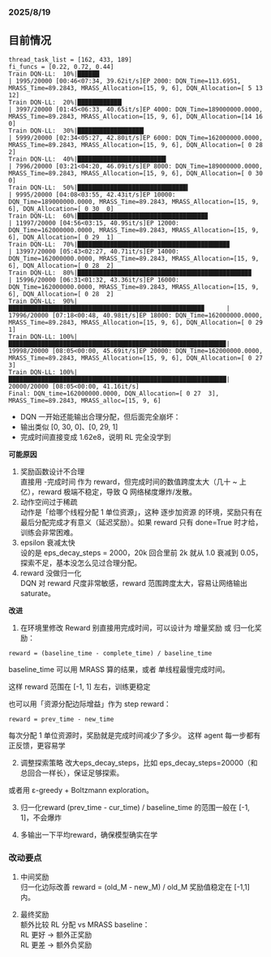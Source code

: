 ### 2025/8/19
## 目前情况
```
thread_task_list = [162, 433, 189]
fi_funcs = [0.22, 0.72, 0.44]
Train DQN-LL:  10%|██████                                                       | 1995/20000 [00:46<07:34, 39.62it/s]EP 2000: DQN_Time=113.6951, MRASS_Time=89.2843, MRASS_Allocation=[15, 9, 6], DQN_Allocation=[ 5 13 12]
Train DQN-LL:  20%|████████████▏                                                | 3997/20000 [01:45<06:33, 40.65it/s]EP 4000: DQN_Time=189000000.0000, MRASS_Time=89.2843, MRASS_Allocation=[15, 9, 6], DQN_Allocation=[14 16  0]
Train DQN-LL:  30%|██████████████████▎                                          | 5999/20000 [02:34<05:27, 42.80it/s]EP 6000: DQN_Time=162000000.0000, MRASS_Time=89.2843, MRASS_Allocation=[15, 9, 6], DQN_Allocation=[ 0 28  2]
Train DQN-LL:  40%|████████████████████████▍                                    | 7996/20000 [03:21<04:20, 46.09it/s]EP 8000: DQN_Time=189000000.0000, MRASS_Time=89.2843, MRASS_Allocation=[15, 9, 6], DQN_Allocation=[ 0 30  0]
Train DQN-LL:  50%|██████████████████████████████▍                              | 9995/20000 [04:08<03:55, 42.43it/s]EP 10000: DQN_Time=189000000.0000, MRASS_Time=89.2843, MRASS_Allocation=[15, 9, 6], DQN_Allocation=[ 0 30  0]
Train DQN-LL:  60%|███████████████████████████████████▉                        | 11997/20000 [04:56<03:15, 40.95it/s]EP 12000: DQN_Time=162000000.0000, MRASS_Time=89.2843, MRASS_Allocation=[15, 9, 6], DQN_Allocation=[ 0 29  1]
Train DQN-LL:  70%|█████████████████████████████████████████▉                  | 13997/20000 [05:43<02:27, 40.71it/s]EP 14000: DQN_Time=162000000.0000, MRASS_Time=89.2843, MRASS_Allocation=[15, 9, 6], DQN_Allocation=[ 0 28  2]
Train DQN-LL:  80%|███████████████████████████████████████████████▉            | 15996/20000 [06:31<01:32, 43.36it/s]EP 16000: DQN_Time=162000000.0000, MRASS_Time=89.2843, MRASS_Allocation=[15, 9, 6], DQN_Allocation=[ 0 28  2]
Train DQN-LL:  90%|█████████████████████████████████████████████████████▉      | 17996/20000 [07:18<00:48, 40.98it/s]EP 18000: DQN_Time=162000000.0000, MRASS_Time=89.2843, MRASS_Allocation=[15, 9, 6], DQN_Allocation=[ 0 29  1]
Train DQN-LL: 100%|███████████████████████████████████████████████████████████▉| 19998/20000 [08:05<00:00, 45.69it/s]EP 20000: DQN_Time=162000000.0000, MRASS_Time=89.2843, MRASS_Allocation=[15, 9, 6], DQN_Allocation=[ 0 27  3]
Train DQN-LL: 100%|████████████████████████████████████████████████████████████| 20000/20000 [08:05<00:00, 41.16it/s]
Final: DQN_time=162000000.0000, DQN_Allocation=[ 0 27  3], MRASS_Time=89.2843, MRASS_alloc=[15, 9, 6]
```
- DQN 一开始还能输出合理分配，但后面完全崩坏：
- 输出类似 [0, 30, 0]、[0, 29, 1]
- 完成时间直接变成 1.62e8，说明 RL 完全没学到  

**可能原因**
1. 奖励函数设计不合理  
直接用 -完成时间 作为 reward，但完成时间的数值跨度太大（几十 ~ 上亿），reward 极端不稳定，导致 Q 网络梯度爆炸/发散。  
2. 动作空间过于稀疏  
动作是「给哪个线程分配 1 单位资源」，这种 逐步加资源 的环境，奖励只有在最后分配完成才有意义（延迟奖励）。如果 reward 只有 done=True 时才给，训练会非常困难。
3. epsilon 衰减太快  
设的是 eps_decay_steps = 2000，20k 回合里前 2k 就从 1.0 衰减到 0.05，探索不足，基本没怎么见过合理分配。
4. reward 没做归一化  
DQN 对 reward 尺度非常敏感，reward 范围跨度太大，容易让网络输出 saturate。

**改进**  

1. 在环境里修改 Reward
别直接用完成时间，可以设计为 增量奖励 或 归一化奖励：  
```
reward = (baseline_time - complete_time) / baseline_time
```
baseline_time 可以用 MRASS 算的结果，或者 单线程最慢完成时间。

这样 reward 范围在 [-1, 1] 左右，训练更稳定

也可以用「资源分配边际增益」作为 step reward：  
~~~
reward = prev_time - new_time
~~~
每次分配 1 单位资源时，奖励就是完成时间减少了多少。
这样 agent 每一步都有正反馈，更容易学  

2. 调整探索策略
改大eps_decay_steps，比如 eps_decay_steps=20000（和总回合一样长），保证足够探索。

或者用 ε-greedy + Boltzmann exploration。

3. 归一化reward
(prev_time - cur_time) / baseline_time 的范围一般在 [-1, 1]，不会爆炸

4. 多输出一下平均reward，确保模型确实在学

### 改动要点
1. 中间奖励  
归一化边际改善 reward = (old_M - new_M) / old_M
奖励值稳定在 [-1,1] 内。

2. 最终奖励  
额外比较 RL 分配 vs MRASS baseline：  
RL 更好 → 额外正奖励  
RL 更差 → 额外负奖励

